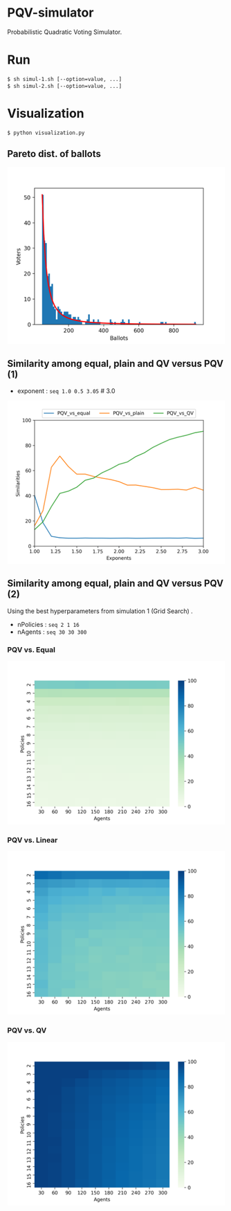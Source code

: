 # PQV-simulator
Probabilistic Quadratic Voting Simulator.

# Run
```
$ sh simul-1.sh [--option=value, ...]
$ sh simul-2.sh [--option=value, ...]
```

# Visualization

```
$ python visualization.py
```

## Pareto dist. of ballots

![](./plots/pareto.png)

## Similarity among equal, plain and QV versus PQV (1)

* exponent  : `seq 1.0 0.5 3.05`  # 3.0

![](./plots/graph.png)

<!--
txWindow    : Graph : `seq 10 10 100` [%]
-->

## Similarity among equal, plain and QV versus PQV (2)

Using the best hyperparameters from simulation 1 (Grid Search) .

* nPolicies : `seq 2 1 16`
* nAgents   : `seq 30 30 300`

### PQV vs. Equal

![](./plots/heatmap_PQV_vs_equal.png)

### PQV vs. Linear

![](./plots/heatmap_PQV_vs_plain.png)

### PQV vs. QV

![](./plots/heatmap_PQV_vs_QV.png)
